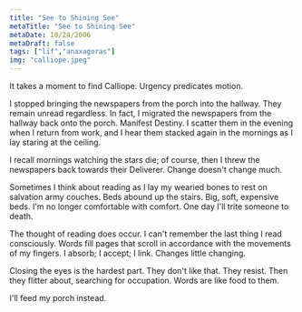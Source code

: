 ```yaml
---
title: "See to Shining See"
metaTitle: "See to Shining See"
metaDate: 10/24/2006
metaDraft: false
tags: ["lïf","anaxagoras"]
img: "calliope.jpeg"
---
```


It takes a moment to find Calliope. Urgency predicates motion.

I stopped bringing the newspapers from the porch into the hallway. They remain unread regardless. In fact, I migrated the newspapers from the hallway back onto the porch. Manifest Destiny. I scatter them in the evening when I return from work, and I hear them stacked again in the mornings as I lay staring at the ceiling.

I recall mornings watching the stars die; of course, then I threw the newspapers back towards their Deliverer. Change doesn't change much.

Sometimes I think about reading as I lay my wearied bones to rest on salvation army couches. Beds abound up the stairs. Big, soft, expensive beds. I'm no longer comfortable with comfort. One day I'll trite someone to death.

The thought of reading does occur. I can't remember the last thing I read consciously. Words fill pages that scroll in accordance with the movements of my fingers. I absorb; I accept; I link. Changes little changing.

Closing the eyes is the hardest part. They don't like that. They resist. Then they flitter about, searching for occupation. Words are like food to them.

I'll feed my porch instead.
